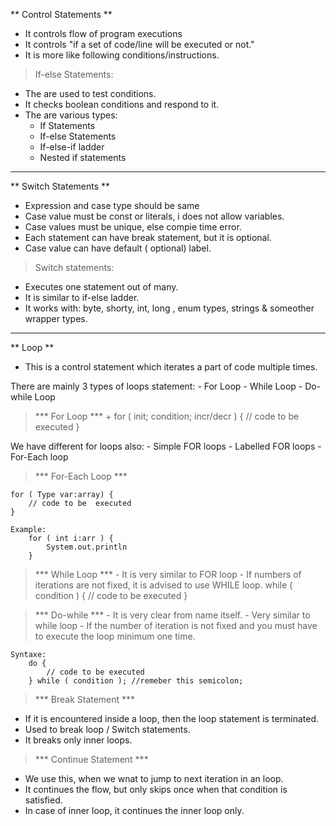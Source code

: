 ** Control Statements **

- It controls flow of program executions
- It controls "if a set of code/line will be executed or not."
- It is more like following conditions/instructions.


> If-else Statements:
 + The are used to test conditions.
 + It checks boolean conditions and respond to it.
 + The are various types:
    - If Statements
    - If-else Statements
    - If-else-if ladder
    - Nested if statements

-------------------------------------------------------------------------------------------
** Switch Statements **
- Expression and case type should be same
- Case value must be const or literals, i does not allow variables.
- Case values must be unique, else compie time error.
- Each statement can have break statement, but it is optional.
- Case value can have default ( optional) label.

> Switch statements:
  - Executes one statement out of many.
  - It is similar to if-else ladder.
  - It works with: byte, shorty, int, long , enum types, strings & someother wrapper types.



  ---------------------------------------------------------------------------------------------
 ** Loop **

- This is a control statement which iterates  a part of code multiple times.

There are mainly 3 types of loops statement:
    - For Loop
    - While Loop
    - Do-while Loop

> *** For Loop ***
    + for ( init; condition; incr/decr ) {
        // code to be executed
    }

We have different for loops also:
    - Simple FOR loops
    - Labelled FOR loops
    - For-Each loop

> *** For-Each Loop ***

    for ( Type var:array) {
        // code to be  executed
    }

    Example: 
        for ( int i:arr ) {
            System.out.println
        }
    

> *** While Loop ***
    - It is very similar to FOR loop
    - If numbers of iterations are not fixed, it is advised to use WHILE loop.
while ( condition ) {
    // code to be executed 
}    


> *** Do-while ***
    - It is very clear from name itself.
    - Very similar to while loop
    - If the number of iteration is not fixed and you must have to execute the loop minimum one time.

    Syntaxe:
        do {
            // code to be executed 
        } while ( condition ); //remeber this semicolon;

> *** Break Statement ***
 + If it is encountered inside a loop, then the loop statement is terminated.
 + Used to break loop / Switch statements.
 + It breaks only inner loops.

> *** Continue Statement ***

 - We use this, when we wnat to jump to next iteration in an loop.
 - It continues the flow, but only skips once when that condition is satisfied.
 - In case of inner loop, it continues the inner loop only.

